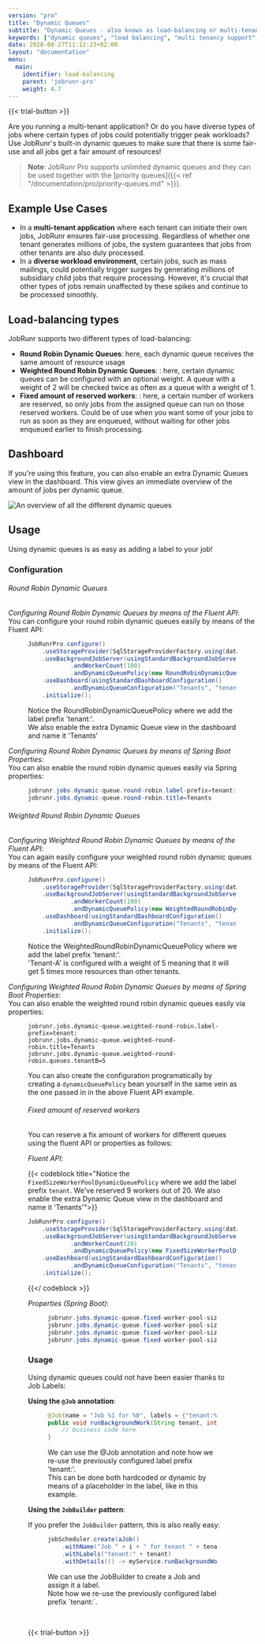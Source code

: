 ```yaml
---
version: "pro"
title: "Dynamic Queues"
subtitle: "Dynamic Queues - also knows as load-balancing or multi-tenancy support - guarantees some fair-use!"
keywords: ["dynamic queues", "load balancing", "multi tenancy support", "priority queues", "multi tenant application", "types of load balancing", "multitenant application", "multi tenant system", "example of multi tenant application", "multitenant applications", "weighted round robin load balancing", "load balancer spring boot", "load balancer spring", "loadbalancing"]
date: 2020-08-27T11:12:23+02:00
layout: "documentation"
menu: 
  main: 
    identifier: load-balancing
    parent: 'jobrunr-pro'
    weight: 4.7
---
```

{{< trial-button >}}

Are you running a multi-tenant application? Or do you have diverse types of jobs where certain types of jobs could potentially trigger peak workloads? Use JobRunr's built-in dynamic queues to make sure that there is some fair-use and all jobs get a fair amount of resources!

> **Note**: JobRunr Pro supports unlimited dynamic queues and they can be used together with the [priority queues]({{< ref "/documentation/pro/priority-queues.md" >}}).

## Example Use Cases
- In a **multi-tenant application** where each tenant can initiate their own jobs, JobRunr ensures fair-use processing. Regardless of whether one tenant generates millions of jobs, the system guarantees that jobs from other tenants are also duly processed.
- In a **diverse workload environment**, certain jobs, such as mass mailings, could potentially trigger surges by generating millions of subsidiary child jobs that require processing. However, it's crucial that other types of jobs remain unaffected by these spikes and continue to be processed smoothly.


## Load-balancing types
JobRunr supports two different types of load-balancing:
- **Round Robin Dynamic Queues**: here, each dynamic queue receives the same amount of resource usage
- **Weighted Round Robin Dynamic Queues**: : here, certain dynamic queues can be configured with an optional weight. A queue with a weight of 2 will be checked twice as often as a queue with a weight of 1.
- **Fixed amount of reserved workers**: : here, a certain number of workers are reserved, so only jobs from the assigned queue can run on those reserved workers. Could be of use when you want some of your jobs to run as soon as they are enqueued, without waiting for other jobs enqueued earlier to finish processing.

## Dashboard
If you're using this feature, you can also enable an extra Dynamic Queues view in the dashboard. This view gives an immediate overview of the amount of jobs per dynamic queue.

![](/documentation/dynamic-queues.png "An overview of all the different dynamic queues")

## Usage
Using dynamic queues is as easy as adding a label to your job! 

### Configuration
###### Round Robin Dynamic Queues
_Configuring Round Robin Dynamic Queues by means of the Fluent API_:<br/>
You can configure your round robin dynamic queues easily by means of the Fluent API:

<figure>

```java
JobRunrPro.configure()
    .useStorageProvider(SqlStorageProviderFactory.using(dataSource))
    .useBackgroundJobServer(usingStandardBackgroundJobServerConfiguration()
            .andWorkerCount(100)
            .andDynamicQueuePolicy(new RoundRobinDynamicQueuePolicy("tenant:")))
    .useDashboard(usingStandardDashboardConfiguration()
            .andDynamicQueueConfiguration("Tenants", "tenant:"))
    .initialize();
```
<figcaption>Notice the RoundRobinDynamicQueuePolicy where we add the label prefix 'tenant:'.<br/>We also enable the extra Dynamic Queue view in the dashboard and name it 'Tenants'</figcaption>
</figure>

_Configuring Round Robin Dynamic Queues by means of Spring Boot Properties_:<br/>
You can also enable the round robin dynamic queues easily via Spring properties:

<figure>

```java
jobrunr.jobs.dynamic-queue.round-robin.label-prefix=tenant: 
jobrunr.jobs.dynamic-queue.round-robin.title=Tenants
```
</figure>


###### Weighted Round Robin Dynamic Queues
_Configuring Weighted Round Robin Dynamic Queues by means of the Fluent API_:<br/>
You can again easily configure your weighted round robin dynamic queues by means of the Fluent API:

<figure>

```java
JobRunrPro.configure()
    .useStorageProvider(SqlStorageProviderFactory.using(dataSource))
    .useBackgroundJobServer(usingStandardBackgroundJobServerConfiguration()
            .andWorkerCount(100)
            .andDynamicQueuePolicy(new WeightedRoundRobinDynamicQueuePolicy("tenant:", Map.of("Tenant-A", 5))))
    .useDashboard(usingStandardDashboardConfiguration()
            .andDynamicQueueConfiguration("Tenants", "tenant:"))
    .initialize();
```
<figcaption>Notice the WeightedRoundRobinDynamicQueuePolicy where we add the label prefix 'tenant:'.<br/>'Tenant-A' is configured with a weight of 5 meaning that it will get 5 times more resources than other tenants.</figcaption>
</figure>

_Configuring Weighted Round Robin Dynamic Queues by means of Spring Boot Properties_:<br/>
You can also enable the weighted round robin dynamic queues easily via properties:

<figure>

```
jobrunr.jobs.dynamic-queue.weighted-round-robin.label-prefix=tenant:
jobrunr.jobs.dynamic-queue.weighted-round-robin.title=Tenants
jobrunr.jobs.dynamic-queue.weighted-round-robin.queues.tenantB=5
```

You can also create the configuration programatically by creating a `dynamicQueuePolicy` bean yourself in the same vein as the one passed in in the above Fluent API example.

###### Fixed amount of reserved workers

You can reserve a fix amount of workers for different queues using the fluent API or properties as follows:

_Fluent API_:

{{< codeblock title="Notice the `FixedSizeWorkerPoolDynamicQueuePolicy` where we add the label prefix `tenant`. We've reserved 9 workers out of 20. We also enable the extra Dynamic Queue view in the dashboard and name it 'Tenants'">}}
```java
JobRunrPro.configure()
    .useStorageProvider(SqlStorageProviderFactory.using(dataSource))
    .useBackgroundJobServer(usingStandardBackgroundJobServerConfiguration()
            .andWorkerCount(20)
            .andDynamicQueuePolicy(new FixedSizeWorkerPoolDynamicQueuePolicy("tenant:", Map.of("Tenant-A", 6, "Tenant-B", 3)))
    .useDashboard(usingStandardDashboardConfiguration()
            .andDynamicQueueConfiguration("Tenants", "tenant:"))
    .initialize();
```
{{</ codeblock >}}

_Properties (Spring Boot)_:

<figure>

```java
jobrunr.jobs.dynamic-queue.fixed-worker-pool-size.queues.Tenant-A=6
jobrunr.jobs.dynamic-queue.fixed-worker-pool-size.queues.Tenant-B=3
jobrunr.jobs.dynamic-queue.fixed-worker-pool-size.label-prefix=tenant:
jobrunr.jobs.dynamic-queue.fixed-worker-pool-size.title=Tenants
```
</figure>

### Usage
Using dynamic queues could not have been easier thanks to Job Labels:

__Using the `@Job` annotation__:

<figure>

```java
@Job(name = "Job %1 for %0", labels = {"tenant:%0", "slow-job"})
public void runBackgroundWork(String tenant, int index) {
    // business code here
}
```
<figcaption>We can use the @Job annotation and note how we re-use the previously configured label prefix 'tenant:'.<br/>This can be done both hardcoded or dynamic by means of a placeholder in the label, like in this example.</figcaption>
</figure>


__Using the `JobBuilder` pattern__:

If you prefer the `JobBuilder` pattern, this is also really easy:
<figure>

```java
jobScheduler.create(aJob()
    .withName("Job " + i + " for tenant " + tenant)
    .withLabels("tenant:" + tenant)
    .withDetails(() -> myService.runBackgroundWork(input)))
```
<figcaption>We can use the JobBuilder to create a Job and assign it a label.<br/>Note how we re-use the previously configured label prefix `tenant:`.</figcaption>
</figure>

<br/>

{{< trial-button >}}
